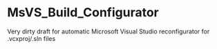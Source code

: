 # MsVS_Build_Configurator

Very dirty draft for automatic Microsoft Visual Studio reconfigurator for .vcxproj/.sln files
